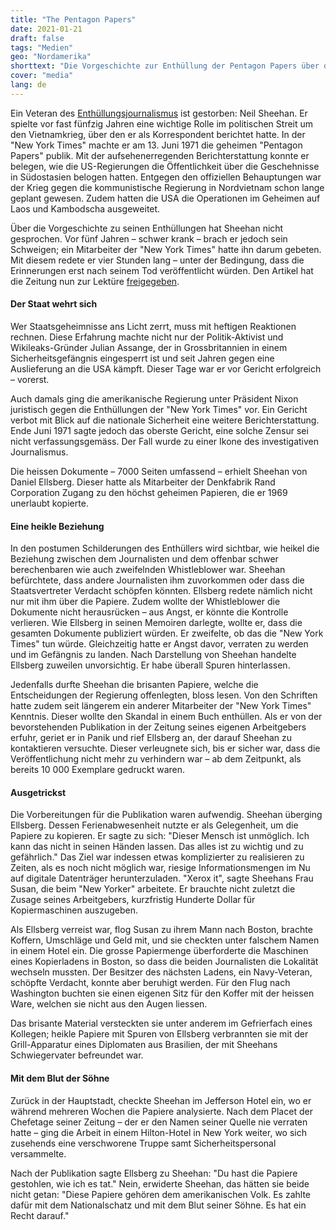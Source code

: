 ```yaml
---
title: "The Pentagon Papers"
date: 2021-01-21
draft: false
tags: "Medien"
geo: "Nordamerika"
shorttext: "Die Vorgeschichte zur Enthüllung der Pentagon Papers über den Vietnamkrieg erinnert an einen Krimi. Nun wurden Details bekannt."
cover: "media"
lang: de
---
```


Ein Veteran des [Enthüllungsjournalismus](https://www.nytimes.com/2021/01/07/business/media/neil-sheehan-dead.html "Neil Sheehan Dies at 84; Author and Times Reporter on the Pentagon Papers") ist gestorben: Neil Sheehan. Er spielte vor fast fünfzig Jahren eine wichtige Rolle im politischen Streit um den Vietnamkrieg, über den er als Korrespondent berichtet hatte. In der "New York Times" machte er am 13. Juni 1971 die geheimen "Pentagon Papers" publik. Mit der aufsehenerregenden Berichterstattung konnte er belegen, wie die US-Regierungen die Öffentlichkeit über die Geschehnisse in Südostasien belogen hatten. Entgegen den offiziellen Behauptungen war der Krieg gegen die kommunistische Regierung in Nordvietnam schon lange geplant gewesen. Zudem hatten die USA die Operationen im Geheimen auf Laos und Kambodscha ausgeweitet.

Über die Vorgeschichte zu seinen Enthüllungen hat Sheehan nicht gesprochen. Vor fünf Jahren – schwer krank – brach er jedoch sein Schweigen; ein Mitarbeiter der "New York Times" hatte ihn darum gebeten. Mit diesem redete er vier Stunden lang – unter der Bedingung, dass die Erinnerungen erst nach seinem Tod veröffentlicht würden. Den Artikel hat die Zeitung nun zur Lektüre [freigegeben](https://www.nytimes.com/2021/01/07/us/pentagon-papers-neil-sheehan.html "Now It Can Be Told: How Neil Sheehan Got the Pentagon Papers").

#### Der Staat wehrt sich

Wer Staatsgeheimnisse ans Licht zerrt, muss mit heftigen Reaktionen rechnen. Diese Erfahrung machte nicht nur der Politik-Aktivist und Wikileaks-Gründer Julian Assange, der in Grossbritannien in einem Sicherheitsgefängnis eingesperrt ist und seit Jahren gegen eine Auslieferung an die USA kämpft. Dieser Tage war er vor Gericht erfolgreich – vorerst.

Auch damals ging die amerikanische Regierung unter Präsident Nixon juristisch gegen die Enthüllungen der "New York Times" vor. Ein Gericht verbot mit Blick auf die nationale Sicherheit eine weitere Berichterstattung. Ende Juni 1971 sagte jedoch das oberste Gericht, eine solche Zensur sei nicht verfassungsgemäss. Der Fall wurde zu einer Ikone des investigativen Journalismus.

Die heissen Dokumente – 7000 Seiten umfassend – erhielt Sheehan von Daniel Ellsberg. Dieser hatte als Mitarbeiter der Denkfabrik Rand Corporation Zugang zu den höchst geheimen Papieren, die er 1969 unerlaubt kopierte.

#### Eine heikle Beziehung

In den postumen Schilderungen des Enthüllers wird sichtbar, wie heikel die Beziehung zwischen dem Journalisten und dem offenbar schwer berechenbaren wie auch zweifelnden Whistleblower war. Sheehan befürchtete, dass andere Journalisten ihm zuvorkommen oder dass die Staatsvertreter Verdacht schöpfen könnten. Ellsberg redete nämlich nicht nur mit ihm über die Papiere. Zudem wollte der Whistleblower die Dokumente nicht herausrücken – aus Angst, er könnte die Kontrolle verlieren. Wie Ellsberg in seinen Memoiren darlegte, wollte er, dass die gesamten Dokumente publiziert würden. Er zweifelte, ob das die "New York Times" tun würde. Gleichzeitig hatte er Angst davor, verraten zu werden und im Gefängnis zu landen. Nach Darstellung von Sheehan handelte Ellsberg zuweilen unvorsichtig. Er habe überall Spuren hinterlassen.

Jedenfalls durfte Sheehan die brisanten Papiere, welche die Entscheidungen der Regierung offenlegten, bloss lesen. Von den Schriften hatte zudem seit längerem ein anderer Mitarbeiter der "New York Times" Kenntnis. Dieser wollte den Skandal in einem Buch enthüllen. Als er von der bevorstehenden Publikation in der Zeitung seines eigenen Arbeitgebers erfuhr, geriet er in Panik und rief Ellsberg an, der darauf Sheehan zu kontaktieren versuchte. Dieser verleugnete sich, bis er sicher war, dass die Veröffentlichung nicht mehr zu verhindern war – ab dem Zeitpunkt, als bereits 10 000 Exemplare gedruckt waren.

#### Ausgetrickst

Die Vorbereitungen für die Publikation waren aufwendig. Sheehan überging Ellsberg. Dessen Ferienabwesenheit nutzte er als Gelegenheit, um die Papiere zu kopieren. Er sagte zu sich: "Dieser Mensch ist unmöglich. Ich kann das nicht in seinen Händen lassen. Das alles ist zu wichtig und zu gefährlich." Das Ziel war indessen etwas komplizierter zu realisieren zu Zeiten, als es noch nicht möglich war, riesige Informationsmengen im Nu auf digitale Datenträger herunterzuladen. "Xerox it", sagte Sheehans Frau Susan, die beim "New Yorker" arbeitete. Er brauchte nicht zuletzt die Zusage seines Arbeitgebers, kurzfristig Hunderte Dollar für Kopiermaschinen auszugeben.

Als Ellsberg verreist war, flog Susan zu ihrem Mann nach Boston, brachte Koffern, Umschläge und Geld mit, und sie checkten unter falschem Namen in einem Hotel ein. Die grosse Papiermenge überforderte die Maschinen eines Kopierladens in Boston, so dass die beiden Journalisten die Lokalität wechseln mussten. Der Besitzer des nächsten Ladens, ein Navy-Veteran, schöpfte Verdacht, konnte aber beruhigt werden. Für den Flug nach Washington buchten sie einen eigenen Sitz für den Koffer mit der heissen Ware, welchen sie nicht aus den Augen liessen.

Das brisante Material versteckten sie unter anderem im Gefrierfach eines Kollegen; heikle Papiere mit Spuren von Ellsberg verbrannten sie mit der Grill-Apparatur eines Diplomaten aus Brasilien, der mit Sheehans Schwiegervater befreundet war.

#### Mit dem Blut der Söhne

Zurück in der Hauptstadt, checkte Sheehan im Jefferson Hotel ein, wo er während mehreren Wochen die Papiere analysierte. Nach dem Placet der Chefetage seiner Zeitung – der er den Namen seiner Quelle nie verraten hatte – ging die Arbeit in einem Hilton-Hotel in New York weiter, wo sich zusehends eine verschworene Truppe samt Sicherheitspersonal versammelte.

Nach der Publikation sagte Ellsberg zu Sheehan: "Du hast die Papiere gestohlen, wie ich es tat." Nein, erwiderte Sheehan, das hätten sie beide nicht getan: "Diese Papiere gehören dem amerikanischen Volk. Es zahlte dafür mit dem Nationalschatz und mit dem Blut seiner Söhne. Es hat ein Recht darauf."
